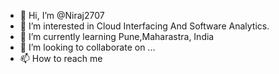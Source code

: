 - 👋 Hi, I’m @Niraj2707
- 👀 I’m interested in Cloud Interfacing And Software Analytics.
- 🌱 I’m currently learning Pune,Maharastra, India
- 💞️ I’m looking to collaborate on ...
- 📫 How to reach me 

<!---
Niraj2707/Niraj2707 is a ✨ special ✨ repository because its `README.md` (this file) appears on your GitHub profile.
You can click the Preview link to take a look at your changes.
--->
